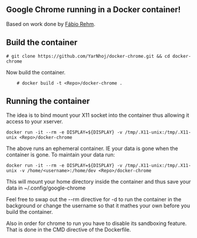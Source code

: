 ## Google Chrome running in a Docker container!

Based on work done by [Fábio Rehm](http://fabiorehm.com/blog/2014/09/11/running-gui-apps-with-docker/).

## Build the container

    # git clone https://github.com/YarNhoj/docker-chrome.git && cd docker-chrome

Now build the container.

		# docker build -t <Repo>/docker-chrome .

## Running the container

The idea is to bind mount your X11 socket into the container thus allowing it access to your xserver.

    docker run -it --rm -e DISPLAY=${DISPLAY} -v /tmp/.X11-unix:/tmp/.X11-unix <Repo>/docker-chrome

The above runs an ephemeral container. IE your data is gone when the container is gone.
To maintain your data run:

    docker run -it --rm -e DISPLAY=${DISPLAY} -v /tmp/.X11-unix:/tmp/.X11-unix -v /home/<username>:/home/dev <Repo>/docker-chrome

This will mount your home directory inside the container and thus save your data in ~/.config/google-chrome

Feel free to swap out the --rm directive for -d to run the container in the background or change the username so that it mathes your own before you build the container.

Also in order for chrome to run you have to disable its sandboxing feature. That is done in the CMD directive of the Dockerfile.
